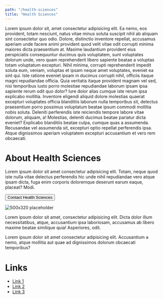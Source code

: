 ```yaml
---
path: "/health-sciences"
title: "Health Sciences"
---
```

Lorem ipsum dolor sit, amet consectetur adipisicing elit. Ea nemo, eos provident, totam nesciunt, natus vitae minus soluta suscipit nihil ab aliquam sint consectetur quo odio. Dolore, distinctio inventore repellat, accusamus aperiam unde facere animi provident quod velit vitae odit corrupti minima maiores dicta praesentium at. Maxime laudantium provident eius perspiciatis consequuntur ducimus quis voluptatem, sunt voluptates dolorum unde, vero quam reprehenderit libero sapiente beatae a voluptas totam voluptatum excepturi. Nihil minima, corrupti reprehenderit impedit soluta eum, veniam, voluptas et ipsam neque amet voluptates, eveniet ea sint qui. Iste ratione eveniet ipsam in ducimus corrupti nihil, officiis itaque magni repudiandae officia. Quia veritatis itaque provident magnam vel sed, nisi temporibus iusto porro molestiae repudiandae laborum ipsam ipsa sapiente rerum odit quo dolor? Iure dolor alias cumque iste rerum ipsa explicabo mollitia. Inventore eligendi aliquid dolore molestias quaerat excepturi voluptates officia blanditiis laborum nulla temporibus sit, delectus praesentium porro possimus voluptatum beatae ipsum commodi mollitia nobis soluta. Deleniti perferendis iste reiciendis tempore labore vitae dolorum, aliquam, a! Molestias, deleniti ducimus beatae pariatur dicta eveniet? Explicabo blanditiis beatae culpa, cumque quas a assumenda. Recusandae vel assumenda sit, excepturi optio repellat perferendis ipsa. Atque dignissimos aperiam voluptatem excepturi accusantium et vero rem obcaecati.

# About Health Sciences

Lorem ipsum dolor sit amet consectetur adipisicing elit. Totam, neque quod iste nulla vitae delectus perferendis hic unde nihil repudiandae vero atque ipsam dicta, fuga enim corporis doloremque deserunt earum eaque, placeat? Modi.

<button class="cta contact">Contact Health Sciences</button>

![500x320 placeholder](https://via.placeholder.com/500x320)

Lorem ipsum dolor sit amet, consectetur adipisicing elit. Dicta dolor illum necessitatibus, atque, accusantium ipsa laboriosam, accusamus ab libero maxime beatae similique quia! Asperiores, odit.

Lorem ipsum dolor sit amet consectetur adipisicing elit. Accusantium a nemo, atque mollitia aut quae ad dignissimos dolorum obcaecati temporibus?

# Links

- [Link 1](#)
- [Link 2](#)
- [Link 3](#)
